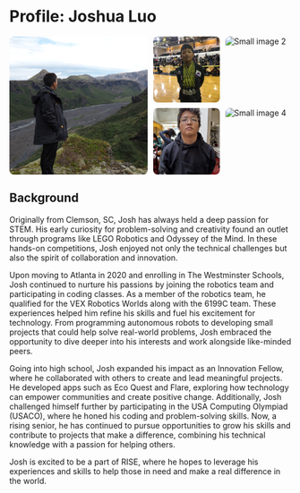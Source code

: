 # Profile: Joshua Luo

<!-- Horizontal collage layout: 1 large square image + 4 smaller square images stacked to the right -->
<div style="display: grid; grid-template-columns: 1fr 1fr; gap: 10px; align-items: center;">
  <!-- Large square image on the left -->
  <img src="/public/josh1.JPG" alt="Large image" style="width: 100%; aspect-ratio: 1/1; border-radius: 8px; object-fit: cover;">
  
  <!-- 2×2 grid of smaller square images on the right -->
  <div style="display: grid; grid-template-columns: repeat(2, 1fr); grid-template-rows: repeat(2, 1fr); gap: 10px;">
    <img src="/public/josh5.JPG" alt="Small image 1" style="width: 100%; aspect-ratio: 1/1; border-radius: 8px; object-fit: cover;">
    <img src="/public/josh2.JPG" alt="Small image 2" style="width: 100%; aspect-ratio: 1/1; border-radius: 8px; object-fit: cover;">
    <img src="/public/josh3.jpeg" alt="Small image 3" style="width: 100%; aspect-ratio: 1/1; border-radius: 8px; object-fit: cover;">
    <img src="/public/josh4.jpeg" alt="Small image 4" style="width: 100%; aspect-ratio: 1/1; border-radius: 8px; object-fit: cover;">
  </div>
</div>

## Background

Originally from Clemson, SC, Josh has always held a deep passion for STEM. His early curiosity for problem-solving and creativity found an outlet through programs like LEGO Robotics and Odyssey of the Mind. In these hands-on competitions, Josh enjoyed not only the technical challenges but also the spirit of collaboration and innovation.

Upon moving to Atlanta in 2020 and enrolling in The Westminster Schools, Josh continued to nurture his passions by joining the robotics team and participating in coding classes. As a member of the robotics team, he qualified for the VEX Robotics Worlds along with the 6199C team. These experiences helped him refine his skills and fuel his excitement for technology. From programming autonomous robots to developing small projects that could help solve real-world problems, Josh embraced the opportunity to dive deeper into his interests and work alongside like-minded peers.

Going into high school, Josh expanded his impact as an Innovation Fellow, where he collaborated with others to create and lead meaningful projects. He developed apps such as Eco Quest and Flare, exploring how technology can empower communities and create positive change. Additionally, Josh challenged himself further by participating in the USA Computing Olympiad (USACO), where he honed his coding and problem-solving skills. Now, a rising senior, he has continued to pursue opportunities to grow his skills and contribute to projects that make a difference, combining his technical knowledge with a passion for helping others.

Josh is excited to be a part of RISE, where he hopes to leverage his experiences and skills to help those in need and make a real difference in the world.
